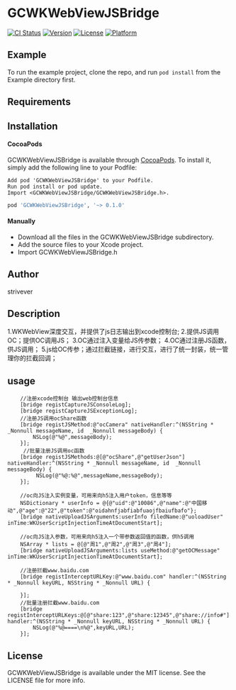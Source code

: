 # GCWKWebViewJSBridge

[![CI Status](https://img.shields.io/travis/458362366@qq.com/GCWKWebViewJSBridge.svg?style=flat)](https://travis-ci.org/458362366@qq.com/GCWKWebViewJSBridge)
[![Version](https://img.shields.io/cocoapods/v/GCWKWebViewJSBridge.svg?style=flat)](https://cocoapods.org/pods/GCWKWebViewJSBridge)
[![License](https://img.shields.io/badge/License-MIT-yellow.svg)](https://cocoapods.org/pods/GCWKWebViewJSBridge)
[![Platform](https://img.shields.io/cocoapods/p/GCWKWebViewJSBridge.svg?style=flat)](https://cocoapods.org/pods/GCWKWebViewJSBridge)

## Example

To run the example project, clone the repo, and run `pod install` from the Example directory first.

## Requirements

## Installation

#### CocoaPods
GCWKWebViewJSBridge is available through [CocoaPods](https://cocoapods.org). To install
it, simply add the following line to your Podfile:
```
Add pod 'GCWKWebViewJSBridge' to your Podfile.
Run pod install or pod update.
Import <GCWKWebViewJSBridge/GCWKWebViewJSBridge.h>.
```
```ruby
pod 'GCWKWebViewJSBridge', '~> 0.1.0'
```
#### Manually

* Download all the files in the GCWKWebViewJSBridge subdirectory.
* Add the source files to your Xcode project.
* Import GCWKWebViewJSBridge.h

## Author
strivever
## Description
1.WKWebView深度交互，并提供了js日志输出到xcode控制台;
2.提供JS调用OC；提供OC调用JS；
3.OC通过注入变量给JS传参数；
4.OC通过注册JS函数，供JS调用；
5.js给OC传参；通过拦截链接，进行交互，进行了统一封装，统一管理你的拦截回调；
## usage 
```
    //注册xcode控制台 输出web控制台信息
    [bridge registCaptureJSConsoleLog];
    [bridge registCaptureJSExceptionLog];
    //注册JS调用ocShare函数
    [bridge registJSMethod:@"ocCamera" nativeHandler:^(NSString * _Nonnull messageName, id  _Nonnull messageBody) {
        NSLog(@"%@",messageBody);
    }];
     //批量注册JS调用oc函数
    [bridge registJSMethods:@[@"ocShare",@"getUserJson"] nativeHandler:^(NSString * _Nonnull messageName, id  _Nonnull messageBody) {
         NSLog(@"%@:%@",messageName,messageBody);
    }];
    
    //oc向JS注入实例变量，可用来向h5注入用户token，信息等等
    NSDictionary * userInfo = @{@"uid":@"10086",@"name":@"中国移动",@"age":@"22",@"token":@"oidahnfjabfiabfuaojfbaiufbafo"};
    [bridge nativeUploadJSArguments:userInfo filedName:@"uoloadUser" inTime:WKUserScriptInjectionTimeAtDocumentStart];
   
    //oc向JS注入参数，可用来向h5注入一个带参数返回值的函数，供h5调用
    NSArray * lists = @[@"周1",@"周2",@"周3",@"周4"];
    [bridge nativeUploadJSArguments:lists useMethod:@"getOCMessage" inTime:WKUserScriptInjectionTimeAtDocumentStart];
    
    //注册拦截www.baidu.com
    [bridge registInterceptURLKey:@"www.baidu.com" handler:^(NSString * _Nonnull keyURL, NSString * _Nonnull URL) {
        
    }];
    //批量注册拦截www.baidu.com
    [bridge registInterceptURLKeys:@[@"share:123",@"share:12345",@"share://info#"] handler:^(NSString * _Nonnull keyURL, NSString * _Nonnull URL) {
        NSLog(@"%@====\n%@",keyURL,URL);
    }];
```
## License

GCWKWebViewJSBridge is available under the MIT license. See the LICENSE file for more info.
